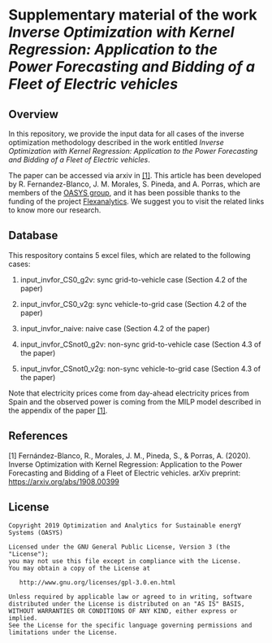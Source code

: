 # Supplementary material of the work *Inverse Optimization with Kernel Regression: Application to the Power Forecasting and Bidding of a Fleet of Electric vehicles*

## Overview

In this repository, we provide the input data for all cases of the inverse optimization methodology described in the work entitled *Inverse Optimization with Kernel Regression: Application to the Power Forecasting and Bidding of a Fleet of Electric vehicles*.

The paper can be accessed via arxiv in [[1]](https://arxiv.org/abs/1908.00399). This article has been developed by R. Fernandez-Blanco, J. M. Morales, S. Pineda, and A. Porras, which are members of the [OASYS group](https://sites.google.com/view/groupoasys/home), and it has been possible thanks to the funding of the project [Flexanalytics](https://groupoasysflexanalytics.readthedocs.io/en/latest/). We suggest you to visit the related links to know more our research. 

## Database

This respository contains 5 excel files, which are related to the following cases:
 

1. input_invfor_CS0_g2v: sync grid-to-vehicle case (Section 4.2 of the paper)

2. input_invfor_CS0_v2g: sync vehicle-to-grid case (Section 4.2 of the paper)

3. input_invfor_naive: naive case (Section 4.2 of the paper)

4. input_invfor_CSnot0_g2v: non-sync grid-to-vehicle case (Section 4.3 of the paper)

5. input_invfor_CSnot0_v2g: non-sync vehicle-to-grid case (Section 4.3 of the paper)

Note that electricity prices come from day-ahead electricity prices from Spain and the observed power is coming from the MILP model described in the appendix of the paper [[1]](https://arxiv.org/abs/1908.00399).

## References

[1] Fernández-Blanco, R., Morales, J. M., Pineda, S., & Porras, A. (2020). Inverse Optimization with Kernel Regression: Application to the Power Forecasting and Bidding of a Fleet of Electric vehicles. arXiv preprint: https://arxiv.org/abs/1908.00399

## License
 
    Copyright 2019 Optimization and Analytics for Sustainable energY Systems (OASYS)

    Licensed under the GNU General Public License, Version 3 (the "License");
    you may not use this file except in compliance with the License.
    You may obtain a copy of the License at

       http://www.gnu.org/licenses/gpl-3.0.en.html

    Unless required by applicable law or agreed to in writing, software
    distributed under the License is distributed on an "AS IS" BASIS,
    WITHOUT WARRANTIES OR CONDITIONS OF ANY KIND, either express or implied.
    See the License for the specific language governing permissions and
    limitations under the License.
 
